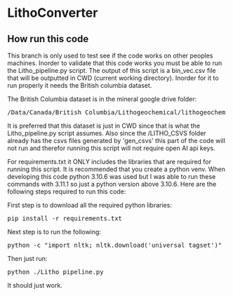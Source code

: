 # LithoConverter

## How run this code

This branch is only used to test see if the code works on other peoples machines. Inorder to validate that this code works you must be able to run the Litho_pipeline.py script. The output of this script is a bin_vec.csv file that will be outputted in CWD (current working directory). Inorder for it to run properly it needs the British columbia dataset.

The British Columbia dataset is in the mineral google drive folder:

<pre>/Data/Canada/British Columbia/Lithogeochemical/lithogeochem_data.csv</pre>

It is preferred that this dataset is just in  CWD since that is what the Litho_pipeline.py script assumes. Also since the /LITHO_CSVS folder already has the csvs files generated by 'gen_csvs' this part of the code will not run and therefor running this script will not require open AI api keys. 

For requirements.txt it ONLY includes the libraries that are required for running this script. It is recommended that you create a python venv. When developing this code python 3.10.6 was used but I was able to run these commands with 3.11.1 so just a python version above 3.10.6. Here are the following steps required to run this code:

First step is to download all the required python libraries:

<pre>pip install -r requirements.txt</pre> 


Next step is to run the following:

<pre>python -c "import nltk; nltk.download('universal_tagset')"</pre>


Then just run: 

<pre>python ./Litho_pipeline.py</pre>


It should just work.

